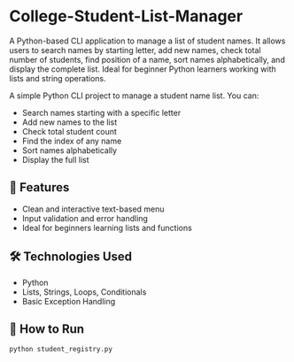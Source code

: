 # College-Student-List-Manager
A Python-based CLI application to manage a list of student names. It allows users to search names by starting letter, add new names, check total number of students, find position of a name, sort names alphabetically, and display the complete list. Ideal for beginner Python learners working with lists and string operations.


A simple Python CLI project to manage a student name list. You can:
- Search names starting with a specific letter
- Add new names to the list
- Check total student count
- Find the index of any name
- Sort names alphabetically
- Display the full list

## 📌 Features
- Clean and interactive text-based menu
- Input validation and error handling
- Ideal for beginners learning lists and functions

## 🛠️ Technologies Used
- Python
- Lists, Strings, Loops, Conditionals
- Basic Exception Handling

## 🚀 How to Run
```bash
python student_registry.py

